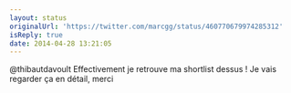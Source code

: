 ```yaml
---
layout: status
originalUrl: 'https://twitter.com/marcgg/status/460770679974285312'
isReply: true
date: 2014-04-28 13:21:05
---
```


@thibautdavoult Effectivement je retrouve ma shortlist dessus ! Je vais regarder ça en détail, merci
